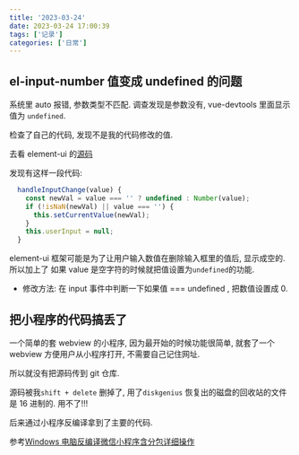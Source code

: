 ```yaml
---
title: '2023-03-24'
date: 2023-03-24 17:00:39
tags: ['记录']
categories: ['日常']
---
```


## el-input-number 值变成 undefined 的问题

系统里 auto 报错, 参数类型不匹配. 调查发现是参数没有, vue-devtools 里面显示值为 `undefined`.

检查了自己的代码, 发现不是我的代码修改的值.

去看 element-ui 的[源码](https://github.com/ElemeFE/element/blob/dev/packages/input-number/src/input-number.vue)

发现有这样一段代码:

```js
  handleInputChange(value) {
    const newVal = value === '' ? undefined : Number(value);
    if (!isNaN(newVal) || value === '') {
      this.setCurrentValue(newVal);
    }
    this.userInput = null;
  }
```

element-ui 框架可能是为了让用户输入数值在删除输入框里的值后, 显示成空的. 所以加上了 如果 value 是空字符的时候就把值设置为`undefined`的功能.

- 修改方法: 在 input 事件中判断一下如果值 === undefined , 把数值设置成 0.

## 把小程序的代码搞丢了

一个简单的套 webview 的小程序, 因为最开始的时候功能很简单, 就套了一个 webview 方便用户从小程序打开, 不需要自己记住网址.

所以就没有把源码传到 git 仓库.

源码被我`shift + delete` 删掉了, 用了`diskgenius` 恢复出的磁盘的回收站的文件是 16 进制的. 用不了!!!

后来通过小程序反编译拿到了主要的代码.

参考[Windows 电脑反编译微信小程序含分包详细操作](https://juejin.cn/post/7002889906582192158)
